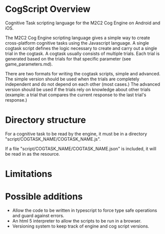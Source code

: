 # CogScript Overview

Cognitive Task scripting language for the M2C2 Cog Engine on Android and iOS.

The M2C2 Cog Engine scripting language gives a simple way to create cross-platform cognitive tasks using the Javascript language. A single cogtask script defines the logic necessary to create and carry out a single trial in the cogtask. A cogtask usually consists of multiple trials. Each trial is generated based on the trials for that specific parameter (see game_parameters.md).

There are two formats for writing the cogtask scripts, simple and advanced. The simple version should be used when the trials are completely independent and do not depend on each other (most cases.) The advanced version should be used if the trials rely on knowledge about other trials (example: a trial that compares the current response to the last trial's response.)


# Directory structure

For a cognitive task to be read by the engine, it must be in a directory "script/COGTASK_NAME/COGTASK_NAME.js".

If a file "script/COGTASK_NAME/COGTASK_NAME.json" is included, it will be read in as the resource.


# Limitations



# Possible additions

- Allow the code to be written in typescript to force type safe operations and guard against errors.
- An html 5 interpreter to allow the scripts to be run in a browser.
- Versioning system to keep track of engine and cog script versions.
